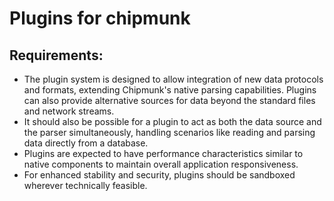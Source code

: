 # Plugins for chipmunk

## Requirements:

* The plugin system is designed to allow integration of new data protocols and formats, extending Chipmunk's native parsing capabilities. Plugins can also provide alternative sources for data beyond the standard files and network streams.
* It should also be possible for a plugin to act as both the data source and the parser simultaneously, handling scenarios like reading and parsing data directly from a database.
* Plugins are expected to have performance characteristics similar to native components to maintain overall application responsiveness.
* For enhanced stability and security, plugins should be sandboxed wherever technically feasible.

